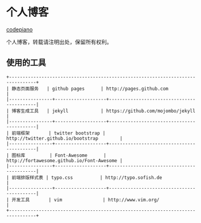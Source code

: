 # 个人博客

[codepiano](codepiano.github.io)

个人博客，转载请注明出处，保留所有权利。

## 使用的工具

	+--------------------------------------------------------------------------------+
	| 静态页面服务   | github pages      | http://pages.github.com                   |
	|----------------+-------------------+-------------------------------------------|
	| 博客生成工具   | jekyll            | https://github.com/mojombo/jekyll         |
	|----------------+-------------------+-------------------------------------------|
	| 前端框架       | twitter bootstrap | http://twitter.github.io/bootstrap        |
	|----------------+-------------------+-------------------------------------------|
	| 图标库         | Font-Awesome      | http://fortawesome.github.io/Font-Awesome |
	|----------------+-------------------+-------------------------------------------|
	| 前端排版样式表 | typo.css          | http://typo.sofish.de                     |
	|----------------+-------------------+-------------------------------------------|
	| 开发工具       | vim               | http://www.vim.org/                       |
	+--------------------------------------------------------------------------------+
